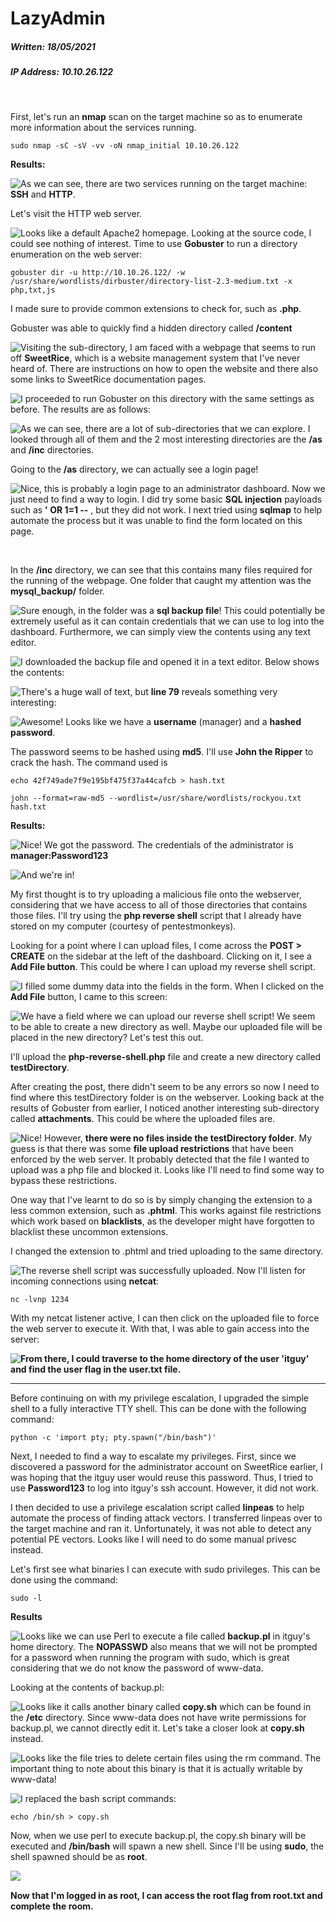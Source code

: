 # LazyAdmin

##### Written: 18/05/2021

##### IP Address: 10.10.26.122

<br>

First, let's run an **nmap** scan on the target machine so as to enumerate more information about the services running.

```
sudo nmap -sC -sV -vv -oN nmap_initial 10.10.26.122
```

 **Results:**

<img style="float: left;" src="screenshots/screenshot1.png">

As we can see, there are two services running on the target machine: **SSH** and **HTTP**.

Let's visit the HTTP web server.

<img style="float: left;" src="screenshots/screenshot2.png">

Looks like a default Apache2 homepage. Looking at the source code, I could see nothing of interest. Time to use **Gobuster** to run a directory enumeration on the web server:

```
gobuster dir -u http://10.10.26.122/ -w /usr/share/wordlists/dirbuster/directory-list-2.3-medium.txt -x php,txt,js
```

I made sure to provide common extensions to check for, such as **.php**.

Gobuster was able to quickly find a hidden directory called **/content**

<img style="float: left;" src="screenshots/screenshot3.png">

Visiting the sub-directory, I am faced with a webpage that seems to run off **SweetRice**, which is a website management system that I've never heard of. There are instructions on how to open the website and there also some links to SweetRice documentation pages.

<img style="float: left;" src="screenshots/screenshot4.png">

I proceeded to run Gobuster on this directory with the same settings as before. The results are as follows:

<img style="float: left;" src="screenshots/screenshot5.png">

As we can see, there are a lot of sub-directories that we can explore. I looked through all of them and the 2 most interesting directories are the **/as** and **/inc** directories.

Going to the **/as** directory, we can actually see a login page!

<img style="float: left;" src="screenshots/screenshot6.png">

Nice, this is probably a login page to an administrator dashboard. Now we just need to find a way to login. I did try some basic **SQL injection** payloads such as **' OR 1=1 --** , but they did not work. I next tried using **sqlmap** to help automate the process but it was unable to find the form located on this page. 

<br>

In the **/inc** directory, we can see that this contains many files required for the running of the webpage. One folder that caught my attention was the **mysql_backup/** folder.

<img style="float: left;" src="screenshots/screenshot7.png">

Sure enough, in the folder was a **sql backup file**! This could potentially be extremely useful as it can contain credentials that we can use to log into the dashboard. Furthermore, we can simply view the contents using any text editor.

<img style="float: left;" src="screenshots/screenshot8.png">

I downloaded the backup file and opened it in a text editor. Below shows the contents:

<img style="float: left;" src="screenshots/screenshot9.png">

There's a huge wall of text, but **line 79** reveals something very interesting:

<img style="float: left;" src="screenshots/screenshot10.png">

Awesome! Looks like we have a **username** (manager) and a **hashed password**.

The password seems to be hashed using **md5**. I'll use **John the Ripper** to crack the hash. The command used is

```
echo 42f749ade7f9e195bf475f37a44cafcb > hash.txt

john --format=raw-md5 --wordlist=/usr/share/wordlists/rockyou.txt hash.txt
```

**Results:**

<img style="float: left;" src="screenshots/screenshot11.png">

Nice! We got the password. The credentials of the administrator is **manager:Password123**

<img style="float: left;" src="screenshots/screenshot12.png">

And we're in! 

My first thought is to try uploading a malicious file onto the webserver, considering that we have access to all of those directories that contains those files. I'll try using the **php reverse shell** script that I already have stored on my computer (courtesy of pentestmonkeys).

Looking for a point where I can upload files, I come across the **POST > CREATE** on the sidebar at the left of the dashboard. Clicking on it, I see a **Add File button**. This could be where I can upload my reverse shell script.

<img style="float: left;" src="screenshots/screenshot13.png">

I filled some dummy data into the fields in the form. When I clicked on the **Add File** button, I came to this screen:

<img style="float: left;" src="screenshots/screenshot14.png">

We have a field where we can upload our reverse shell script! We seem to be able to create a new directory as well. Maybe our uploaded file will be placed in the new directory? Let's test this out.

I'll upload the **php-reverse-shell.php** file and create a new directory called **testDirectory**.

After creating the post, there didn't seem to be any errors so now I need to find where this testDirectory folder is on the webserver. Looking back at the results of Gobuster from earlier, I noticed another interesting sub-directory called **attachments**. This could be where the uploaded files are.

<img style="float: left;" src="screenshots/screenshot15.png">

Nice! However, **there were no files inside the testDirectory folder**. My guess is that there was some **file upload restrictions** that have been enforced by the web server. It probably detected that the file I wanted to upload was a php file and blocked it. Looks like I'll need to find some way to bypass these restrictions.

One way that I've learnt to do so is by simply changing the extension to a less common extension, such as **.phtml**. This works against file restrictions which work based on **blacklists**, as the developer might have forgotten to blacklist these uncommon extensions.

I changed the extension to .phtml and tried uploading to the same directory.

<img style="float: left;" src="screenshots/screenshot16.png">

The reverse shell script was successfully uploaded. Now I'll listen for incoming connections using **netcat**:

```
nc -lvnp 1234
```

With my netcat listener active, I can then click on the uploaded file to force the web server to execute it. With that, I was able to gain access into the server:

<img style="float: left;" src="screenshots/screenshot17.png">

**From there, I could traverse to the home directory of the user 'itguy' and find the user flag in the user.txt file.**

---

Before continuing on with my privilege escalation, I upgraded the simple shell to a fully interactive TTY shell. This can be done with the following command:

```
python -c 'import pty; pty.spawn("/bin/bash")'
```

Next, I needed to find a way to escalate my privileges. First, since we discovered a password for the administrator account on SweetRice earlier, I was hoping that the itguy user would reuse this password. Thus, I tried to use **Password123** to log into itguy's ssh account. However, it did not work.

I then decided to use a privilege escalation script called **linpeas** to help automate the process of finding attack vectors. I transferred linpeas  over to the target machine and ran it. Unfortunately, it was not able to detect any potential PE vectors. Looks like I will need to do some manual privesc instead.

Let's first see what binaries I can execute with sudo privileges. This can be done using the command:

```
sudo -l
```

**Results**

<img style="float: left;" src="screenshots/screenshot18.png">

Looks like we can use Perl to execute a file called **backup.pl** in itguy's home directory. The **NOPASSWD** also means that we will not be prompted for a password when running the program with sudo, which is great considering that we do not know the password of www-data.

Looking at the contents of backup.pl:

<img style="float: left;" src="screenshots/screenshot19.png">

Looks like it calls another binary called **copy.sh** which can be found in the **/etc** directory. Since www-data does not have write permissions for backup.pl, we cannot directly edit it. Let's take a closer look at **copy.sh** instead.

<img style="float: left;" src="screenshots/screenshot20.png">

Looks like the file tries to delete certain files using the rm command. The important thing to note about this binary is that it is actually writable by www-data!

<img style="float: left;" src="screenshots/screenshot21.png">

I replaced the bash script commands:

```
echo /bin/sh > copy.sh
```

Now, when we use perl to execute backup.pl, the copy.sh binary will be executed and **/bin/bash** will spawn a new shell. Since I'll be using **sudo**, the shell spawned should be as **root**. 

 <img style="float: left;" src="screenshots/screenshot22.png">



<br>

**Now that I'm logged in as root, I can access the root flag from root.txt and complete the room.**

